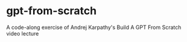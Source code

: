# gpt-from-scratch
A code-along exercise of Andrej Karpathy's Build A GPT From Scratch video lecture
